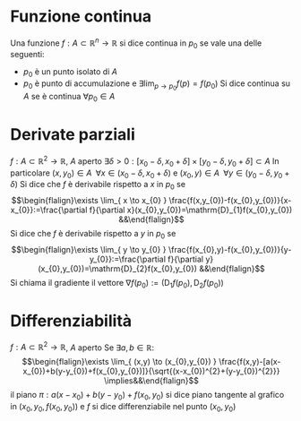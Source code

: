 # Funzione continua
Una funzione $f:A\subset \mathbb{R}^{n}\to \mathbb{R}$ si dice continua in $p_{0}$ se vale una delle seguenti:
- $p_{0}$ è un punto isolato di $A$
- $p_{0}$ è punto di accumulazione e $\exists \lim_{ p \to p_{0} }f(p)=f(p_{0})$
Si dice continua su $A$ se è continua $\forall p_{0} \in A$

# Derivate parziali
$f:A\subset \mathbb{R}^{2}\to \mathbb{R}$, $A$ aperto
$\exists\delta>0:[x_{0}-\delta,x_{0}+\delta]\times[y_{0}-\delta,y_{0}+\delta]\subset A$
In particolare
$(x,y_{0})\in A\;\;\forall x \in(x_{0}-\delta,x_{0}+\delta)$ e $(x_{0},y)\in A\;\;\forall y\in(y_{0}-\delta,y_{0}+\delta)$
Si dice che $f$ è derivabile rispetto a $x$ in $p_{0}$ se
$$\begin{flalign}\exists \lim_{ x \to x_{0} } \frac{f(x,y_{0})-f(x_{0},y_{0})}{x-x_{0}}:=\frac{\partial f}{\partial x}(x_{0},y_{0})=\mathrm{D}_{1}f(x_{0},y_{0}) &&\end{flalign}$$
Si dice che $f$ è derivabile rispetto a $y$ in $p_{0}$ se
$$\begin{flalign}\exists \lim_{ y \to y_{0} } \frac{f(x_{0},y)-f(x_{0},y_{0})}{y-y_{0}}:=\frac{\partial f}{\partial y}(x_{0},y_{0})=\mathrm{D}_{2}f(x_{0},y_{0}) &&\end{flalign}$$
Si chiama il gradiente il vettore $\nabla f(p_{0}):=(\mathrm{D}_{1}f(p_{0}),\mathrm{D}_{2}f(p_{0}))$

# Differenziabilità
$f:A\subset\mathbb{R}^{2}\to \mathbb{R}$, $A$ aperto
Se $\exists a,b\in \mathbb{R}:$
$$\begin{flalign}\exists \lim_{ (x,y) \to (x_{0},y_{0}) } \frac{f(x,y)-[a(x-x_{0})+b(y-y_{0})+f(x_{0},y_{0})]}{\sqrt{(x-x_{0})^{2}+(y-y_{0})^{2}}} \implies&&\end{flalign}$$
il piano $\pi:a(x-x_{0})+b(y-y_{0})+f(x_{0},y_{0})$ si dice piano tangente al grafico in $(x_{0},y_{0},f(x_{0},y_{0}))$ e $f$ si dice differenziabile nel punto $(x_{0},y_{0})$